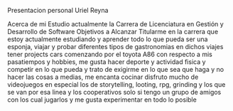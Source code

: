Presentacion personal Uriel Reyna

Acerca de mi
Estudio actualmente la Carrera de Licenciatura en Gestión y Desarrollo de Software
Objetivos a Alcanzar
Titularme en la carrera que estoy actualmente estudiando y aprender todo lo que pueda ser una esponja, viajar y probar diferentes tipos de gastronomias en dichos viajes tener projects cars comenzando por el toyota A86
con respecto a mis pasatiempos y hobbies, me gusta hacer deporte y actividad fisica y competir en lo que pueda y trato de exigirme en lo que sea que haga y no hacer las cosas a medias, me encanta cocinar
disfruto mucho de videojuegos en especial los de storytelling, looting, rpg, grinding y los que se van por esa linea y los cooperativos solo si tengo un grupo de amigos con los cual jugarlos y me gusta experimentar en todo lo posible


